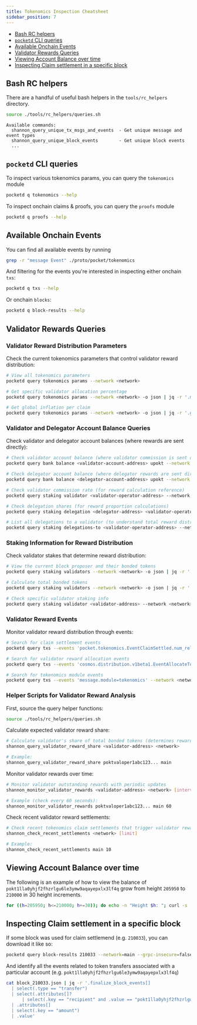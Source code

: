 ```yaml
---
title: Tokenomics Inspection Cheatsheet
sidebar_position: 7
---
```


- [Bash RC helpers](#bash-rc-helpers)
- [`pocketd` CLI queries](#pocketd-cli-queries)
- [Available Onchain Events](#available-onchain-events)
- [Validator Rewards Queries](#validator-rewards-queries)
- [Viewing Account Balance over time](#viewing-account-balance-over-time)
- [Inspecting Claim settlement in a specific block](#inspecting-claim-settlement-in-a-specific-block)

## Bash RC helpers

There are a handful of useful bash helpers in the `tools/rc_helpers` directory.

```bash
source ./tools/rc_helpers/queries.sh
```

```text
Available commands:
  shannon_query_unique_tx_msgs_and_events  - Get unique message and event types
  shannon_query_unique_block_events        - Get unique block events
  ...
```

## `pocketd` CLI queries

To inspect various tokenomics params, you can query the `tokenomics` module

```bash
pocketd q tokenomics --help
```

To inspect onchain claims & proofs, you can query the `proofs` module

```bash
pocketd q proofs --help
```

## Available Onchain Events

You can find all available events by running

```bash
grep -r "message Event" ./proto/pocket/tokenomics
```

And filtering for the events you're interested in inspecting either onchain `txs`:

```bash
pocketd q txs --help
```

Or onchain `blocks`:

```bash
pocketd q block-results --help
```

## Validator Rewards Queries

### Validator Reward Distribution Parameters

Check the current tokenomics parameters that control validator reward distribution:

```bash
# View all tokenomics parameters
pocketd query tokenomics params --network <network>

# Get specific validator allocation percentage
pocketd query tokenomics params --network <network> -o json | jq -r '.mint_allocation_percentages.proposer'

# Get global inflation per claim
pocketd query tokenomics params --network <network> -o json | jq -r '.global_inflation_per_claim'
```

### Validator and Delegator Account Balance Queries

Check validator and delegator account balances (where rewards are sent directly):

```bash
# Check validator account balance (where validator commission is sent directly)
pocketd query bank balance <validator-account-address> upokt --network <network>

# Check delegator account balance (where delegator rewards are sent directly)  
pocketd query bank balance <delegator-account-address> upokt --network <network>

# Check validator commission rate (for reward calculation reference)
pocketd query staking validator <validator-operator-address> --network <network> | jq '.commission.commission_rates'

# Check delegation shares (for reward proportion calculations)
pocketd query staking delegation <delegator-address> <validator-operator-address> --network <network>

# List all delegations to a validator (to understand total reward distribution)
pocketd query staking delegations-to <validator-operator-address> --network <network>
```

### Staking Information for Reward Distribution

Check validator stakes that determine reward distribution:

```bash
# View the current block proposer and their bonded tokens
pocketd query staking validators --network <network> -o json | jq -r '.validators[] | "\(.operator_address) \(.tokens)"'

# Calculate total bonded tokens
pocketd query staking validators --network <network> -o json | jq -r '.validators | map(.tokens | tonumber) | add'

# Check specific validator staking info
pocketd query staking validator <validator-address> --network <network>
```

### Validator Reward Events

Monitor validator reward distribution through events:

```bash
# Search for claim settlement events
pocketd query txs --events 'pocket.tokenomics.EventClaimSettled.num_relays>0' --network <network>

# Search for validator reward allocation events
pocketd query txs --events 'cosmos.distribution.v1beta1.EventAllocateTokens' --network <network>

# Search for tokenomics module events
pocketd query txs --events 'message.module=tokenomics' --network <network>
```

### Helper Scripts for Validator Reward Analysis

First, source the query helper functions:

```bash
source ./tools/rc_helpers/queries.sh
```

Calculate expected validator reward share:

```bash
# Calculate validator's share of total bonded tokens (determines reward distribution)
shannon_query_validator_reward_share <validator-address> <network>

# Example:
shannon_query_validator_reward_share poktvaloper1abc123... main
```

Monitor validator rewards over time:

```bash
# Monitor validator outstanding rewards with periodic updates  
shannon_monitor_validator_rewards <validator-address> <network> [interval-seconds]

# Example (check every 60 seconds):
shannon_monitor_validator_rewards poktvaloper1abc123... main 60
```

Check recent validator reward settlements:

```bash
# Check recent tokenomics claim settlements that trigger validator rewards
shannon_check_recent_settlements <network> [limit]

# Example:
shannon_check_recent_settlements main 10
```

## Viewing Account Balance over time

The following is an example of how to view the balance of `pokt1lla0yhjf2fhzrlgu6le3ymw9aqayepxlx3lf4q` grow from height `205950` to `210000` in 30 height increments.

```bash
for ((h=205950; h<=210000; h+=30)); do echo -n "Height $h: "; curl -s -H "x-cosmos-block-height: $h" https://shannon-grove-api.mainnet.poktroll.com/cosmos/bank/v1beta1/balances/pokt1lla0yhjf2fhzrlgu6le3ymw9aqayepxlx3lf4q | jq -r '.balances[0].amount // "0"'; done
```

## Inspecting Claim settlement in a specific block

If some block was used for claim settlemend (e.g. `210033`), you can download it like so:

```bash
pocketd query block-results 210033 --network=main --grpc-insecure=false -o json >> block_210033.json
```

And identify all the events related to token transfers associated with a particular account (e.g. `pokt1lla0yhjf2fhzrlgu6le3ymw9aqayepxlx3lf4q`)

```bash
cat block_210033.json | jq -r '.finalize_block_events[]
  | select(.type == "transfer")
  | select(.attributes[]?
      | select(.key == "recipient" and .value == "pokt1lla0yhjf2fhzrlgu6le3ymw9aqayepxlx3lf4q"))
  | .attributes[]
  | select(.key == "amount")
  | .value'
```

